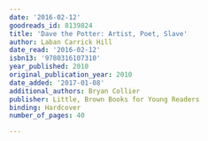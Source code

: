 ```yaml
---
date: '2016-02-12'
goodreads_id: 8139824
title: 'Dave the Potter: Artist, Poet, Slave'
author: Laban Carrick Hill
date_read: '2016-02-12'
isbn13: '9780316107310'
year_published: 2010
original_publication_year: 2010
date_added: '2017-01-08'
additional_authors: Bryan Collier
publisher: Little, Brown Books for Young Readers
binding: Hardcover
number_of_pages: 40

---
```

